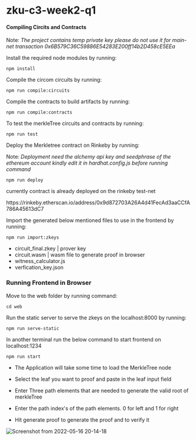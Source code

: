 # zku-c3-week2-q1

#### Compiling Circits and Contracts

Note: *The project contains temp private key please do not use it for main-net transaction 0x6B579C36C59886E54283E200ff14b2D458cE5EEa*

Install the required node modules by running:
```shell
npm install
```

Compile the circom circuits by running:

```shell
npm run compile:circuits
```

Compile the contracts to build artifacts by running:

```shell
npm run compile:contracts
```

To test the merkleTree circuits and contracts by running:

```shell
npm run test
```

Deploy the Merkletree contract on Rinkeby by running: 

Note: *Deployment need the alchemy api key and seedphrase of the ethereum account kindly edit it in hardhat.config.js before running command*

``` shell
npm run deploy
```

currently contract is already deployed on the rinkeby test-net 
<link>https://rinkeby.etherscan.io/address/0x9d872703A26A4d41FecAd3aaCCfA786A45613dC7 </link>

Import the generated below mentioned files to use in the frontend by running:

``` shell
npm run import:zkeys
```

- circuit_final.zkey | prover key
- circuit.wasm | wasm file to generate proof in browser
- witness_calculator.js
- verfication_key.json

### Running Frontend in Browser

Move to the web folder by running command:

``` shell
cd web
```

Run the static server to serve the zkeys on the localhost:8000 by running:

``` Shell
npm run serve-static
```

In another terminal run the below command to start frontend on localhost:1234

``` Shell
npm run start
```

- The Application will take some time to load the MerkleTree node

- Select the leaf you want to proof and paste in the leaf input field
- Enter Three path elements that are needed to generate the valid root of merkleTree
- Enter the path index's of the path elements. 0 for left and 1 for right
- Hit generate proof to generate the proof and to verify it

![Screenshot from 2022-05-16 20-14-18](https://user-images.githubusercontent.com/38910854/168626005-3c3ca9ee-1a4e-47dc-93d0-2513b746bb99.png)
